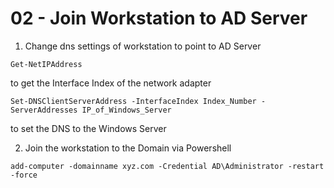 # 02 - Join Workstation to AD Server

1. Change dns settings of workstation to point to AD Server
```shell
Get-NetIPAddress
```
to get the Interface Index of the network adapter
```shell
Set-DNSClientServerAddress -InterfaceIndex Index_Number -ServerAddresses IP_of_Windows_Server
```
to set the DNS to the Windows Server

2. Join the workstation to the Domain via Powershell
```shell
add-computer -domainname xyz.com -Credential AD\Administrator -restart -force
```